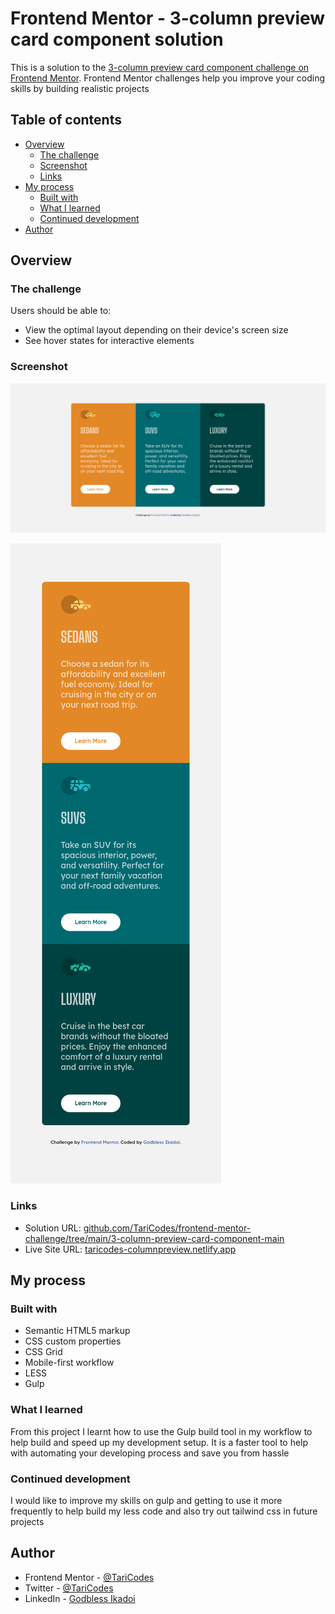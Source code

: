 # Frontend Mentor - 3-column preview card component solution

This is a solution to the [3-column preview card component challenge on Frontend Mentor](https://www.frontendmentor.io/challenges/3column-preview-card-component-pH92eAR2-). Frontend Mentor challenges help you improve your coding skills by building realistic projects

## Table of contents

- [Overview](#overview)
  - [The challenge](#the-challenge)
  - [Screenshot](#screenshot)
  - [Links](#links)
- [My process](#my-process)
  - [Built with](#built-with)
  - [What I learned](#what-i-learned)
  - [Continued development](#continued-development)
- [Author](#author)

## Overview

### The challenge

Users should be able to:

- View the optimal layout depending on their device's screen size
- See hover states for interactive elements

### Screenshot

![Desktop view](./assets/design/images/screenshot/Screenshot-Frontend-%20Mentor-3-column%20preview-card%20component-desktop.png)

![Mobile view](./assets/design/images/screenshot/Screenshot-Frontend-%20Mentor-3-column%20preview-card%20component-mobile.png)

### Links

- Solution URL: [github.com/TariCodes/frontend-mentor-challenge/tree/main/3-column-preview-card-component-main](https://github.com/TariCodes/frontend-mentor-challenge/tree/main/3-column-preview-card-component-main)
- Live Site URL: [taricodes-columnpreview.netlify.app](https://taricodes-columnpreview.netlify.app)

## My process

### Built with

- Semantic HTML5 markup
- CSS custom properties
- CSS Grid
- Mobile-first workflow
- LESS
- Gulp

### What I learned

From this project I learnt how to use the Gulp build tool in my workflow to help build and speed up my development setup. It is a faster tool to help with automating your developing process and save you from hassle

### Continued development

I would like to improve my skills on gulp and getting to use it more frequently to help build my less code and also try out tailwind css in future projects

## Author

- Frontend Mentor - [@TariCodes](https://www.frontendmentor.io/profile/@TariCodes)
- Twitter - [@TariCodes](https://www.twitter.com/@TariCodes)
- LinkedIn - [Godbless Ikadoi](https://www.linkedin.com/in/godbless-ikadoi-b61b042b0)
